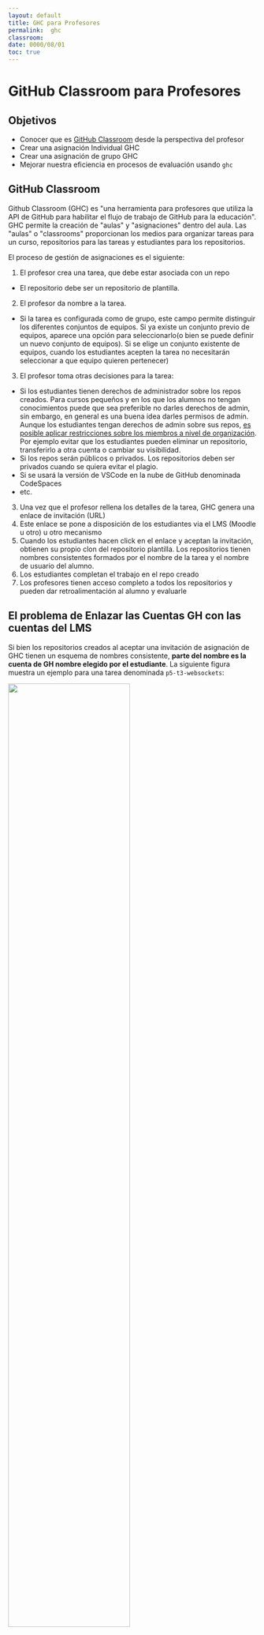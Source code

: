 ```yaml
---
layout: default
title: GHC para Profesores
permalink:  ghc
classroom: 
date: 0000/08/01
toc: true
---
```


# GitHub Classroom para Profesores

## Objetivos

* Conocer que es [GitHub Classroom](https://classroom.github.com) desde la perspectiva del profesor 
* Crear una asignación Individual GHC
* Crear una asignación de grupo GHC
* Mejorar nuestra eficiencia en procesos de evaluación usando `ghc` 

## GitHub Classroom

Github Classroom (GHC) es "una herramienta para profesores que utiliza la API de GitHub para habilitar el flujo de trabajo de GitHub para la educación". GHC permite la creación de "aulas" y "asignaciones" dentro del aula. Las "aulas" o "classrooms" proporcionan los medios para organizar tareas para un curso, repositorios para las tareas y estudiantes para los repositorios.

El proceso de gestión de asignaciones es el siguiente:

1. El profesor crea una tarea, que debe estar asociada con un
repo
  * El repositorio debe ser un repositorio de plantilla. 
2. El profesor da nombre a la tarea.
  * Si la tarea es configurada como de grupo, este campo permite distinguir los diferentes conjuntos de equipos. Si ya existe un conjunto previo de equipos, aparece una opción para seleccionarlo(o bien se puede definir un nuevo conjunto de equipos). Si se elige un conjunto existente de equipos, cuando los estudiantes acepten la tarea no necesitarán seleccionar a que equipo quieren pertenecer)
3. El profesor toma otras decisiones para la tarea: 
  * Si los estudiantes tienen derechos de administrador sobre los repos creados. 
  Para cursos pequeños y en los que los alumnos no tengan conocimientos puede que sea preferible no darles derechos de admin, sin embargo, en general es una buena idea darles permisos de admin.
  Aunque los estudiantes tengan derechos de admin sobre sus repos, [es posible aplicar restricciones sobre los miembros a nivel de organización](https://docs.github.com/en/organizations/managing-organization-settings/setting-permissions-for-deleting-or-transferring-repositories). Por ejemplo evitar que  los estudiantes pueden eliminar un repositorio, transferirlo a otra cuenta o cambiar su visibilidad.
  * Si los repos serán públicos o privados. Los repositorios deben ser privados cuando se quiera evitar el plagio. 
  * Si se usará la versión de VSCode en la nube de GitHub denominada CodeSpaces
  * etc.
3. Una vez que el profesor rellena los detalles de la tarea, GHC genera una
enlace de invitación (URL)
4. Este enlace se pone a disposición de los estudiantes via el LMS (Moodle u otro) u otro mecanismo
5. Cuando los estudiantes hacen click en el enlace y aceptan la invitación, obtienen su propio clon del repositorio plantilla. Los repositorios tienen nombres consistentes formados por el nombre de la tarea y el nombre de usuario del alumno.
6. Los estudiantes completan el trabajo en el repo creado
7. Los profesores  tienen acceso completo a todos los repositorios y pueden dar retroalimentación al alumno y evaluarle

## El problema de Enlazar las Cuentas GH con las cuentas del LMS

Si bien los repositorios creados al aceptar una invitación de asignación de GHC tienen
un esquema de nombres consistente, **parte del nombre es la cuenta de GH
nombre elegido por el estudiante**. La siguiente figura muestra un ejemplo para una tarea denominada `p5-t3-websockets`: 

<img src ="{{site.baseurl}}assets/images/github-classroom-naming-scheme.png" width="70%"/>


Mientras que el problema de encontrar el repositorio de un estudiante en particular se hace más fácil debido a la consistencia del esquema, en una clase grande aún puede requerir bastante tiempo. Por ejemplo, en la imagen anterior:

¿Que alumno es `dreamz11`? ¿Cual es su identificador en el LMS?
¿Como se llama el alumno?

El problema de identificación es mas fácil con la tarea `p5-t3-websockets-alu0101037653` ya que el alumno ha hecho coincidir su login GitHub `alu0101037653` con su identificador dentro de nuestra Universidad. Tendré ahora que ver que alumno es `alu0101037653`. 
De hecho una solución parcial al problema es solicitar a los alumnos que tengan una cuenta github cuyo login coincida con su identificador en el LMS. Obviamente no todos los alumnos van a seguir esas instrucciones.

### Primera Soluciòn: GHC Rosters


GHC aborda este problema permitiendo que los profesores suban una [lista o GHC roster](https://docs.github.com/en/education/manage-coursework-with-github-classroom/teach-with-github-classroom/manage-classrooms#about-classroom-rosters)
para cada GHC classroom.

Los profesores pueden cargar la lista de los estudiantes en su curso a
el correspondiente GHC classroom, y posteriormente en las aceptaciones de las subsiguientes
asignaciones los repositorios de los estudiantes son  vinculados
al GHC roster. Esto permite que los repositorios se encuentren usando el
identidad universitaria.

Hay dos maneras para que los profesores creen la lista de
los alumnos en sus cursos.

1. Los profesores pueden importar manualmente una lista cargando un CSV o un archivo de texto que contiene el ID en la institución del estudiante.
2. Pueden importar la lista de un sistema de gestión de aprendizaje (LMS) como Canvas o Moodle.

Para asociar los alumnos a sus cuentas de GH, los estudiantes deben identificarse en el roster y manualmente
vinculan sus cuentas cuando aceptan por primera vez la asignación de GHC.

Sin embargo, hay varios problemas: 

* La conexión entre el LMS y GHC no vincula automáticamente las cuentas de GH de los estudiantes con la lista de GHC. Se requiere que los estudiantes vinculen manualmente sus cuentas. 
* Si los estudiantes eligen accidental o maliciosamente el nombre de la lista, entonces los instructores tendrían que desvincular las cuentas.
* Otro problema es que solo hay tres opciones para identificar cada estudiante en la lista:

                 ID de usuario, nombres, correos electrónicos.

  En el caso de nuestra universidad el  correo electrónico de la universidad es consistente 
  con los identificadores de los estudiantes en el LMS, pero sabemos de casos en otras instituciones en los que el ID importados del LMS no siempre es equivalente al carnet de estudiante.

  A veces, encontramos  que los estudiantes no pueden encontrar sus correos electrónicos en la lista si la clase es grande. Además, a veces no son solo los estudiantes los que aparecen en la lista sino que pueden aparecer profesores y otro personal vinculado.

  Para manejar el GHC roster es mejor crear la lista manualmente, utilizando una combinación 
  nombre-del-estudiante-identificador-usuario. De hecho no hay necesidad de crear la lista 
  desde cero: Los profesores descargamos el roster del LMSs en CSV y lo procesamos con unas cuantas sustituciones (¡expresiones regulares al rescate!). 


### Segunda Solución: Asignaciones de Grupos 

Una solución equivalente a la anterior es hacer que todas las asignaciones individuales sean asignaciones de un grupo de tamaño uno e instruir al alumno para que cuando cree el grupo individual siga el esquema 
`nombre-apellidos-identificador`. Una vez creado ese conjunto de equipos será utilizado para el resto de tareas individuales del curso. La siguiente imagen muestra cuan sencillo es así obtener las tareas de un alumno si se recuerda el nombre o los apellidos del alumno o se dispone de su identificador:

<img src="assets/images/github-classroom-group-assignment-naming-scheme.png" width="70%"/>


### Tercera solución: Spreadsheet y gh org-members

Muchos profesores mantenemos una hoja de cálculo paralela a la del LMS en la que llevamos las cuentas 
de como van los alumnos. La experiencia nos muestra que manejar una hoja Excel/Google Spreadshet/Otras propporciona una forma más rápida y fácil de administrar las calificaciones que ingresarlos en el Libro de calificaciones del LMS, especialmente con clases grandes. Muchos LMS como Moodle permiten importar y exportar
las calificaciones usando el formato CSV. 


```
➜  markdown git:(master) ✗ gh org-members -h
Usage: gh org-members [options] [organization]

Options:
  -V, --version             output the version number
  -f, --fullname            show name of the user (if available)
  -j, --json                returns the full json object
  -r, --regexp <regexp>     filter <query> results using <regexp>
  -u, --url                 show github user url
  -l, --login               show github user login
  -w, --orgurl              show github user url as a member of the org
  -s, --site                show url of the members github pages web sites
  -c, --csv [field...]      shows the values of the fields of the organization csv
  -p, --pathcsv <csv file>  path to the csv file
  -o --org <org>            default organization
     --default              Set selected "org" as default organization for future uses
  -h, --help                display help for command

  - If the organization is not explicitly specified or there is a default org,
    the selection will be done interactively among the list of your organizations using 'fzf'
  - You can set the default organization through the "--default" option for future uses of this program
  - When in 'fzf', use CTRL-A to select all, tab to select/deselect
  - You can merge the results of the GitHub API info with info from info in a '.csv' file using the "-c" and "-p" options. For instance: "gh org-members -jr sara -c -p ./ULL-MFP-AET-2122.csv"
  - If the option '-c' is used but the '.csv' file is not specified via the '-p' option, it will use the most recent '*.csv' file in your 'Downloads' folder mathching the regular expression pattern '/<org>.*.csv/' where 'org' refers to the specified or default organization
  - When using '-c' it can be followed by any list of field names in the '.csv' file.
  - The '.csv' file has to have a column named 'login' having the Github login of the members
```

Por ejemplo, para obtener  las urls de los alumnos en github podemos hacer:

```
✗ gh org-members -u | egrep -v 'crguezl|casiano'
"https://github.com/amarrerod"
... etc.
"https://github.com/alu0100879902"
```

Puede fusionar los resultados de la información de la API de GitHub con la información de la información en un archivo `.csv` usando las opciones `-c` y `-p`. Por ejemplo: 


```json
✗ gh org-members -jr Pere -c -p ./ULL-MFP-AET-2122.csv
[
  {
    "login": "Cami100260076",
    "name": "Camilo Glez. Peresola",
    "url": "https://github.com/Cami100260076",
    "role": "member",
    "site": "https://Cami100260076.github.io",
    "orgurl": "https://github.com/orgs/ULL-MFP-AET-2122/people/Cami100260076",
    "fullname": "Camilo Glez. Peresola",
    "id": "alu0100260076",
    "orden": "8",
    "Marca temporal": "26/10/2021 18:16:30",
    "Nombre 1": "Camilo",
    "Apellidos": "González Peresola",
    "Nombre": "Camilo",
    "Primer Apellido": "González",
    "Segundo Apellido": "Peresola",
    "Grado desde el que accede": "Ingeniería industrial",
    "Experiencia previa en la Enseñanza": "2",
    "markdown": "APTO",
    "profile": "APTO",
    "web site": "APTO",
    "pandoc": "APTO+",
    "TFP DCP": "APTO",
    "Calculada": "8,8",
    "Calificador Propuesta": "9",
    "Calificador propuesta": ""
  }
]
```

- Si se usa la opción `-c` pero el archivo `.csv` no se especifica a través de la opción `-p`, se usará el archivo `*.csv` más reciente en la carpeta `Downloads` de su O.S. que coincida con la expresión regular patrón `/<org>.*.csv/` donde `org` se refiere a la organización especificada o predeterminada
- Cuando se usa `-c`, puede ir seguido de cualquier lista de nombres de campo que ocurra en el archivo `.csv`.
- El archivo `.csv` debe tener una columna llamada `login` con el nombre de inicio de sesión en Github de los miembros de la organización


## Branch Protection

En cursos donde los estudiantes trabajan en equipos y todos los miembros del equipo
tiene derechos de administrador en sus repositorios,
es conveniente aconsejar a los estudiantes  que añadan [reglas de protección de las ramas importantes](https://docs.github.com/en/repositories/configuring-branches-and-merges-in-your-repository/defining-the-mergeability-of-pull-requests/managing-a-branch-protection-rule) que les blinden 
contra una pérdida de datos debida a un `push --force`. 

Lo habitual en estos casos es que la configuren a 
**require pull request reviews before merging**
en la rama `main`. 


## Evaluación con GHC

El uso de Git, GitHub y GHC abre posibilidades de cómo el proceso de evaluación
puede llevarse a cabo. Es importante que el estudiante mantenga
su repositorio remoto actualizado. Es necesario recordarles a los estudiantes la conveniencia de 
hacer `git push` a menudo.

Hay una serie de opciones para que los profesores evalúen los repositorios.

Siempre que los instructores tengan acceso, es posible
clonar el repositorio de cada estudiante con alguna herramienta como 
[`gh org-clone -s iaas -n ULL-ESIT-DMSI-1920`](https://github.com/gh-cli-for-education/gh-org-clone)
o mejor [`gh submodule-add -C -o ULL-MFP-AET-2122 -s latex-markdown -r 'marrero|maury|coell'`](https://github.com/crguezl/gh-submodule-add).

La ventaja de `gh submodule-add` es que permite facilmente realizar con un sólo comando acciones sobre todos los repos de los alumnos usando `gh submodule foreach` (por ejemplo actualizarlos)

### Calificación Automática con GHC: autograding

GHC ofrece la opción, llamada *autograding*, que permite aplicar pruebas automatizadas a los envíos de los estudiantes. Esto lo hace añadiendo al repo del estudiante [GitHub Actions]({{ site.baseurl}}pages/github-actions) de manera que cada vez que el estudiante ejecuta un `push` se ejecutan las pruebas. 

En estos casos, lo habitual es que el profesor recicle las pruebas que tenga y las añada al template proporcionado y especifique en la asignación el lenguaje de las pruebas y como estas se ejecutarán. La figura muestra un caso para una asignación en la que el alumno desarrolla con node:

![]({{ site.baseurl }}assets/images/github-classroom-specify-autograding.png)

Esto no solo permite una guía mas cerrada y desacoplada 
con una evaluación “formativa”,
aumentando las posibilidades de que los estudiantes se ajusten a lo solicitado.

Además, los profesores también pueden añadir mediante un script en la fase de evaluación pruebas privadas no publicadas en sus clones/submódulos de los repositorios de estudiantes que darán lugar a la calificación final.


## Instrucciones para la Tarea

* Crea una asignación Individual GHC para tu clase
* Crea una asignación de grupo GHC para tu clase

Te será útil leer el artículo

* [GitHub in the Classroom: Lessons Learnt]({{ site.baseurl}}/assets/pdfs/github-in-the-classroom-lessons-learnt.pdf) por Yu-Cheng Tu, Valerio Terragni, Ewan Tempero, Asma Shakil,
Andrew Meads, Nasser Giacaman, Allan Fowler, Kelly Blincoe. University of Auckland, [The Australasian Computing Education Conference](https://aceconference.wordpress.com/previous-conferences/), February 14–18, 2022, Virtual Event, Australia


## Referencias

{% include github-education-references.md %}